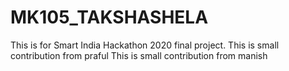 # MK105_TAKSHASHELA
This is for Smart India Hackathon 2020 final project. 
This is small contribution from praful
This is small contribution from manish
